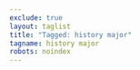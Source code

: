 ```yaml
---
exclude: true
layout: taglist
title: "Tagged: history major"
tagname: history major
robots: noindex
---
```

